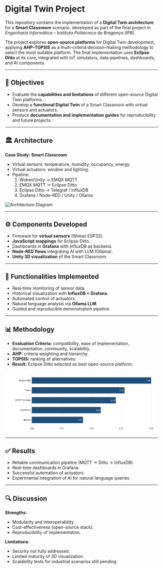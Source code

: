 # Digital Twin Project

This repository contains the implementation of a **Digital Twin architecture** for a **Smart Classroom** scenario, developed as part of the final project in *Engenharia Informática – Instituto Politécnico de Bragança (IPB)*.

The project explores **open-source platforms** for Digital Twin development, applying **AHP–TOPSIS** as a multi-criteria decision-making methodology to select the most suitable platform. The final implementation uses **Eclipse Ditto** at its core, integrated with IoT simulators, data pipelines, dashboards, and AI components.

---

## 📌 Objectives
- Evaluate the **capabilities and limitations** of different open-source Digital Twin platforms.  
- Develop a **functional Digital Twin** of a Smart Classroom with virtual sensors and actuators.  
- Produce **documentation and implementation guides** for reproducibility and future projects.  

---

## 🏛️ Architecture

**Case Study: Smart Classroom**
- Virtual sensors: temperature, humidity, occupancy, energy.  
- Virtual actuators: window and lighting.  
- Pipeline:
  1. Wokwi/Unity → EMQX MQTT  
  2. EMQX MQTT → Eclipse Ditto  
  3. Eclipse Ditto → Telegraf / InfluxDB  
  4. Grafana / Node-RED / Unity / Ollama  

![Architecture Diagram](Images/architecture.png)

---

## ⚙️ Components Developed
- Firmware for **virtual sensors** (Wokwi ESP32).  
- **JavaScript mappings** for Eclipse Ditto.  
- Dashboards in **Grafana** with InfluxDB as backend.  
- **Node-RED flows** integrating AI with LLM (Ollama).  
- **Unity 3D visualization** of the Smart Classroom.  

---

## 🚀 Functionalities Implemented
- Real-time monitoring of sensor data.  
- Historical visualization with **InfluxDB + Grafana**.  
- Automated control of actuators.  
- Natural language analysis via **Ollama LLM**.  
- Guided and reproducible demonstration pipeline.  

---

## 📊 Methodology
- **Evaluation Criteria:** compatibility, ease of implementation, documentation, community, scalability.  
- **AHP:** criteria weighting and hierarchy.  
- **TOPSIS:** ranking of alternatives.  
- **Result:** Eclipse Ditto selected as best open-source platform.  

![Ranking](Images/ranking_topsis.png)

---

## ✅ Results
- Reliable communication pipeline (MQTT → Ditto → InfluxDB).  
- Real-time dashboards in Grafana.  
- Successful automation of actuators.  
- Experimental integration of AI for natural language queries.  

---

## 🔍 Discussion
**Strengths:**  
- Modularity and interoperability.  
- Cost-effectiveness (open-source stack).  
- Reproducibility of implementation.  

**Limitations:**  
- Security not fully addressed.  
- Limited maturity of 3D visualization.  
- Scalability tests for industrial scenarios still pending.
